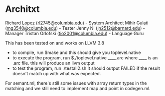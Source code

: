# Architxt
Richard Lopez (rl2745@columbia.edu) - System Architect
Mihir Gulati (mg3540@columbia.edu) - Tester
Jenny Ni (jn2512@barnard.edu) - Manager
Tristan Orlofski (tio2001@columbia.edu) - Language Guru

This has been tested on and works on LLVM 3.8 

- to compile, run $make and this should give you toplevel.native
- to execute the program, run $./toplevel.native ____.arc where ____ is an .arc file. this will produce an llvm output
- to test the program, run ./testall2.sh
		it should output FAILED if the result doesn't match up with what was expected.

For semant.ml, there's still some issues with array return types in the matching and we still need to implement map and point in codegen.ml.
